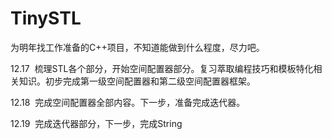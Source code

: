 # TinySTL

为明年找工作准备的C++项目，不知道能做到什么程度，尽力吧。

12.17  梳理STL各个部分，开始空间配置器部分。复习萃取编程技巧和模板特化相关知识。初步完成第一级空间配置器和第二级空间配置器框架。

12.18  完成空间配置器全部内容。下一步，准备完成迭代器。

12.19  完成迭代器部分，下一步，完成String
